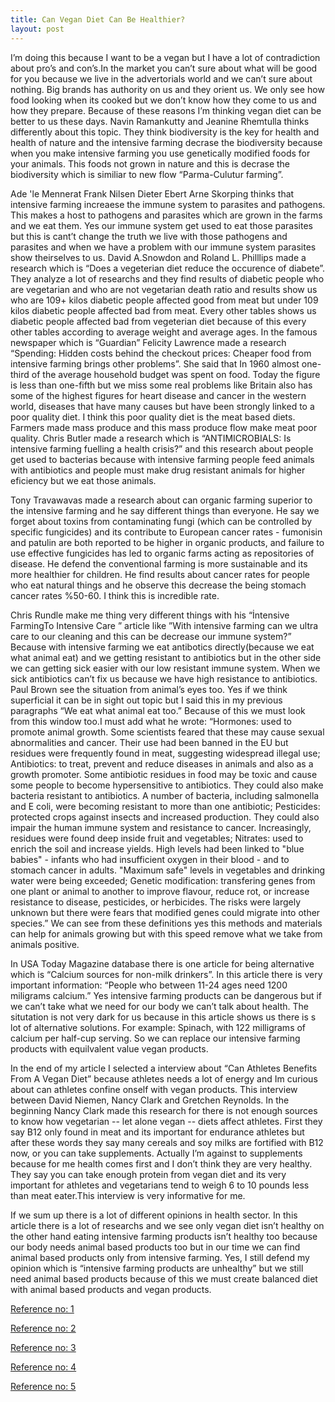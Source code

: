 ```yaml
---
title: Can Vegan Diet Can Be Healthier?
layout: post
---
```


I’m doing this because I want to be a vegan but I have a lot of contradiction about pro’s and con’s.In the market you can’t sure about what will be good for you because we live in the advertorials world and we can’t sure about nothing.  Big brands has authority on us and they orient us. We only see how food looking when its cooked but we don’t know how they come to us and how they prepare. Because of these reasons I’m thinking vegan diet can be better to us these days.
Navin Ramankutty and Jeanine Rhemtulla thinks differently about this topic. They think biodiversity is the key for health and health of nature and the intensive farming decrase the biodiversity because when you make intensive farming you use genetically modified foods for your animals. This foods not grown in nature and this is decrase the biodiversity which is similiar to new flow “Parma-Culutur farming”.

Ade 'le Mennerat   Frank Nilsen   Dieter Ebert   Arne Skorping thinks that intensive farming increaese the immune system to parasites and pathogens. This makes a host to pathogens and parasites which are grown in the farms and we eat them. Yes our immune system get used to eat those parasites but this is cant’t change the truth we live with those pathogens and parasites and when we have a problem with our immune system parasites show theirselves to us.
David A.Snowdon and Roland L. Philllips made a research which is “Does a vegeterian diet reduce the occurence of diabete”. They analyze a lot of researchs and they find results of diabetic people who are vegetarian and who are not vegetarian death ratio and results show us who are 109+ kilos diabetic people affected good from meat but under 109 kilos diabetic people affected bad from meat. Every other tables shows us diabetic people affected bad from vegeterian diet because of this every other tables according to average weight and average ages.
In the famous newspaper which is “Guardian” Felicity Lawrence made a research “Spending: Hidden costs behind the checkout prices: Cheaper food from intensive farming brings other problems”.  She said that In 1960 almost one-third of the average household budget was spent on food. Today the figure is less than one-fifth but we miss some real problems like Britain also has some of the highest figures for heart disease and cancer in the western world, diseases that have many causes but have been strongly linked to a poor quality diet. I think this poor quality diet is the meat based diets. Farmers made mass produce and this mass produce flow make meat poor quality.
Chris Butler made a research which is “ANTIMICROBIALS: Is intensive farming fuelling a health crisis?”  and this research about people get used to bacterias because with intensive farming people feed animals with antibiotics and people must make drug resistant animals for higher eficiency but we eat those animals. 

Tony Travawavas made a research about can organic farming superior to the intensive farming and he say different things than everyone. He say we forget about toxins from contaminating fungi (which can be controlled by specific fungicides) and its contribute to European cancer rates - fumonisin and patulin are both reported to be higher in organic products, and failure to use effective fungicides has led to organic farms acting as repositories of disease. He defend the conventional farming is more sustainable and its more healthier for children. He find results about cancer rates for people who eat natural things and he observe this decrease the being stomach cancer rates  %50-60. I think this is incredible rate.

Chris Rundle make me thing very different things with his “İntensive FarmingTo Intensive Care ” article like ”With intensive farming can we ultra care to our cleaning and this can be decrease our immune system?” Because with intensive farming we eat antibotics directly(because we eat what animal eat) and we getting resistant to antibiotics but in the other side we can getting sick easier with our low resistant immune system. When we sick antibiotics can’t fix us because we have high resistance to antibiotics. 
Paul Brown see the situation from animal’s eyes too. Yes if we think superficial it can be in sight out topic but I said this in my previous paragraphs “We eat what animal eat too.” Because of this we must look from this window too.I must add what he wrote:
“Hormones: used to promote animal growth. Some scientists feared that these may cause sexual abnormalities and cancer. Their use had been banned in the EU but residues were frequently found in meat, suggesting widespread illegal use;
Antibiotics: to treat, prevent and reduce diseases in animals and also as a growth promoter. Some antibiotic residues in food may be toxic and cause some people to become hypersensitive to antibiotics. They could also make bacteria resistant to antibiotics. A number of bacteria, including salmonella and E coli, were becoming resistant to more than one antibiotic;
Pesticides: protected crops against insects and increased production. They could also impair the human immune system and resistance to cancer. Increasingly, residues were found deep inside fruit and vegetables;
Nitrates: used to enrich the soil and increase yields. High levels had been linked to "blue babies" - infants who had insufficient oxygen in their blood - and to stomach cancer in adults. "Maximum safe" levels in vegetables and drinking water were being exceeded;
Genetic modification: transfering genes from one plant or animal to another to improve flavour, reduce rot, or increase resistance to disease, pesticides, or herbicides. The risks were largely unknown but there were fears that modified genes could migrate into other species.”
We can see from these definitions yes this methods and materials can help for animals growing but with this speed remove what we take from animals positive.


In  USA Today Magazine database there is one article for being alternative which is “Calcium sources for non-milk drinkers”. In this article there is very important  information: “People who between 11-24 ages need 1200 miligrams calcium.” Yes intensive farming products can be dangerous but if we can’t take what we need for our body we can’t talk about health.  The situtation is not very dark for us because in this article shows us there is s lot of alternative solutions. For example: Spinach, with 122 milligrams of calcium per half-cup serving.
So we can replace our intensive farming products with equilvalent value vegan products.


In the end of my article I selected a interview about  “Can Athletes Benefits From A Vegan Diet”  because athletes needs a lot of energy and Im curious about can athletes confine onself with vegan products.  This interview between David Niemen,  Nancy Clark and Gretchen Reynolds. In the beginning Nancy Clark made this research for there is not enough sources to know how vegetarian -- let alone vegan -- diets affect athletes. First they say B12 only found in meat and its important for endurance athletes but after these words they say many cereals and soy milks are fortified with B12 now, or you can take supplements. Actually I’m against to supplements because for me health comes first and I don’t think they are very healthy. They say you can take enough protein from vegan diet and its very important for athletes and vegetarians tend to weigh 6 to 10 pounds less than meat eater.This interview is very informative for me. 


If we sum up there is a lot of different opinions in health sector. In this article there is a lot of researchs and we see only vegan diet isn’t healthy on the other hand eating intensive farming products isn’t healthy too because our body needs animal based products too but in our time we can find animal based products only from intensive farming. Yes, I still defend my opinion which is “intensive farming products are unhealthy” but we still need animal based products because of this we must create balanced diet with animal based products and vegan products.

[Reference no: 1](http://www.jstor.org/stable/41811840?pq-origsite=summon&seq=1#page_scan_tab_contents)

[Reference no: 2](http://rl5sb6bp3n.search.serialssolutions.com/?ctx_ver=Z39.88-2004&ctx_enc=info%3Aofi%2Fenc%3AUTF-8&rfr_id=info%3Asid%2Fsummon.serialssolutions.com&rft_val_fmt=info%3Aofi%2Ffmt%3Akev%3Amtx%3Ajournal&rft.genre=article&rft.atitle=Does+a+Vegetarian+Diet+Reduce+the+Occurrence+of+Diabetes%3F&rft.jtitle=American+Journal+of+Public+Health&rft.au=Snowdon%2C+David+A&rft.au=Phillips%2C+Roland+L&rft.date=1985-05-01&rft.pub=American+Public+Health+Association&rft.issn=0090-0036&rft.eissn=1541-0048&rft.volume=75&rft.issue=5&rft.spage=507&paramdict=tu-TU)

[Reference no: 3](http://rl5sb6bp3n.search.serialssolutions.com/?ctx_ver=Z39.88-2004&ctx_enc=info%3Aofi%2Fenc%3AUTF-8&rfr_id=info%3Asid%2Fsummon.serialssolutions.com&rft_val_fmt=info%3Aofi%2Ffmt%3Akev%3Amtx%3Ajournal&rft.genre=article&rft.atitle=Spending%3A%20Hidden%20costs%20behind%20the%20checkout%20prices%3A%20Cheaper%20food%20from%20intensive%20farming%20brings%20other%20problems&rft.jtitle=The%20Guardian&rft.au=Felicity%20Lawrence&rft.date=2001-02-28&rft.pub=Guardian%20News%20%26%20Media%20Limited&rft.issn=0261-3077&rft.externalDocID=69100346&paramdict=tu-TU)

[Reference no: 4](http://link.springer.com/article/10.1007%2Fs11692-010-9089-0)

[Reference no: 5](http://www.sciencedirect.com/science/article/pii/S0743016716300353)